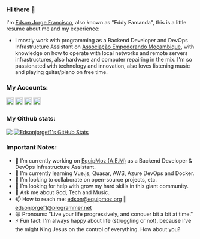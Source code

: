### Hi there 👋

I'm [Edson Jorge Francisco](https://equipmoz.org/people/edson-jorge-francisco), also known as "Eddy Famanda", this is a little resume about me and my experience:

- I mostly work with programming as a Backend Developer and DevOps Infrastructure Assistant on [Associação Empoderando Moçambique](http://empoderandomocambique.org), with knowledge on how to operate with local networks and remote servers infrastructures, also hardware and computer repairing in the mix. I'm so passionated with technology and innovation, also loves listening music and playing guitar/piano on free time.

### My Accounts:

[<img src='https://cdn.jsdelivr.net/npm/simple-icons@3.0.1/icons/linkedin.svg' alt='linkedin' height='20'>](https://www.linkedin.com/in/edsonjorgef1/)
[<img src='https://cdn.jsdelivr.net/npm/simple-icons@3.0.1/icons/instagram.svg' alt='instagram' height='20'>](https://www.instagram.com/famanda_ejf1/)
[<img src='https://cdn.jsdelivr.net/npm/simple-icons@3.0.1/icons/facebook.svg' alt='website' height='20'>](https://www.facebook.com/edsonjorgef1)
[<img src="https://cdn.jsdelivr.net/npm/simple-icons@3.0.1/icons/docker.svg" alt="docker" height='20'>](https://hub.docker.com/u/edsonjorgef1)
<!-- [<img src="https://cdn.jsdelivr.net/npm/simple-icons@3.0.1/icons/paypal.svg alt="paypal" height='20'>](https://paypal.me) -->

<!-- [<img src='https://cdn.jsdelivr.net/npm/simple-icons@3.0.1/icons/twitter.svg' alt='twitter' height='20'>](https://twitter.com/skull_boy00)  -->

### My Github stats:

<a href="https://github.com/Edsonjorgef1">
  <img align="center" src="https://github-readme-stats.vercel.app/api/top-langs/?username=Edsonjorgef1&hide=java,Ruby&title_color=ffffff&text_color=c9cacc&icon_color=2bbc8a&bg_color=1d1f21"
   />
</a>
<a href="https://github.com/Edsonjorgef1">
  <img align="center" src="https://github-readme-stats.vercel.app/api?username=Edsonjorgef1&show_icons=true&line_height=27&count_private=true&title_color=ffffff&text_color=c9cacc&icon_color=2bbc8a&bg_color=1d1f21" alt="Edsonjorgef1's GitHub Stats" />
</a>

### Important Notes:

- 🔭 I’m currently working on [EquipMoz (A.E.M)](https://equipmoz.org) as a Backend Developer & DevOps Infrastructure Assistant.
- 🌱 I’m currently learning Vue.js, Quasar, AWS, Azure DevOps and Docker.
- 👯 I’m looking to collaborate on open-source projects, etc.
- 🤔 I’m looking for help with grow my hard skills in this giant community.
- 💬 Ask me about God, Tech and Music.
- 📫 How to reach me: edson@equipmoz.org || edsonjorgef1@programmer.net
- 😄 Pronouns: "Live your life progressively, and conquer bit a bit at time."
- ⚡ Fun fact: I'm always happy about life (struggling or not), because I've the might King Jesus on the control of everything. How about you?
